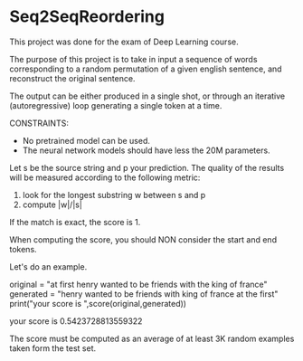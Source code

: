 # Seq2SeqReordering
This project was done for the exam of Deep Learning course. 

The purpose of this project is to take in input a sequence of words corresponding to a random permutation of a given english sentence, and reconstruct the original sentence. 

The output can be either produced in a single shot, or through an iterative (autoregressive) loop generating a single token at a time.

CONSTRAINTS:
* No pretrained model can be used.
* The neural network models should have less the 20M parameters.

Let s be the source string and p your prediction. The quality of the results will be measured according to the following metric:
1.  look for the longest substring w between s and p
2.  compute |w|/|s|

If the match is exact, the score is 1. 

When computing the score, you should NON consider the start and end tokens.

Let's do an example.

original = "at first henry wanted to be friends with the king of france"
generated = "henry wanted to be friends with king of france at the first"
print("your score is ",score(original,generated))

your score is  0.5423728813559322

The score must be computed as an average of at least 3K random examples taken form the test set.

